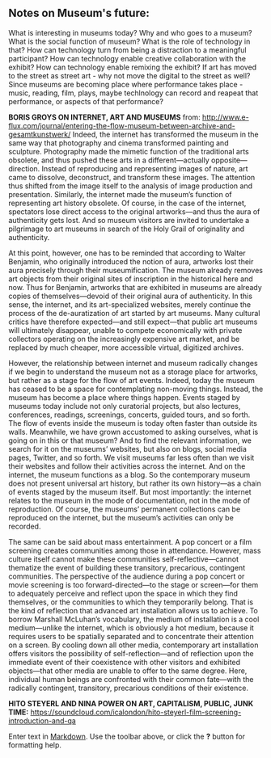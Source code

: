 ## Notes on Museum's future:

What is interesting in museums today?
Why and who goes to a museum?
What is the social function of museum?
What is the role of technology in that?
How can technology turn from being a distraction to a meaningful participant?
How can technology enable creative collaboration with the exhibit? How can technology enable remixing the exhibit?
If art has moved to the street as street art - why not move the digital to the street as well?
Since museums are becoming place where performance takes place - music, reading, film, plays, maybe techlnology can record and reapeat that performance, or aspects of that performance?

**BORIS GROYS ON INTERNET, ART AND MUSEUMS**
from: http://www.e-flux.com/journal/entering-the-flow-museum-between-archive-and-gesamtkunstwerk/
Indeed, the internet has transformed the museum in the same way that photography and cinema transformed painting and sculpture. Photography made the mimetic function of the traditional arts obsolete, and thus pushed these arts in a different—actually opposite—direction. Instead of reproducing and representing images of nature, art came to dissolve, deconstruct, and transform these images. The attention thus shifted from the image itself to the analysis of image production and presentation. Similarly, the internet made the museum’s function of representing art history obsolete. Of course, in the case of the internet, spectators lose direct access to the original artworks—and thus the aura of authenticity gets lost. And so museum visitors are invited to undertake a pilgrimage to art museums in search of the Holy Grail of originality and authenticity.

At this point, however, one has to be reminded that according to Walter Benjamin, who originally introduced the notion of aura, artworks lost their aura precisely through their museumification. The museum already removes art objects from their original sites of inscription in the historical here and now. Thus for Benjamin, artworks that are exhibited in museums are already copies of themselves—devoid of their original aura of authenticity. In this sense, the internet, and its art-specialized websites, merely continue the process of the de-auratization of art started by art museums. Many cultural critics have therefore expected—and still expect—that public art museums will ultimately disappear, unable to compete economically with private collectors operating on the increasingly expensive art market, and be replaced by much cheaper, more accessible virtual, digitized archives.

However, the relationship between internet and museum radically changes if we begin to understand the museum not as a storage place for artworks, but rather as a stage for the flow of art events. Indeed, today the museum has ceased to be a space for contemplating non-moving things. Instead, the museum has become a place where things happen. Events staged by museums today include not only curatorial projects, but also lectures, conferences, readings, screenings, concerts, guided tours, and so forth. The flow of events inside the museum is today often faster than outside its walls. Meanwhile, we have grown accustomed to asking ourselves, what is going on in this or that museum? And to find the relevant information, we search for it on the museums’ websites, but also on blogs, social media pages, Twitter, and so forth. We visit museums far less often than we visit their websites and follow their activities across the internet. And on the internet, the museum functions as a blog. So the contemporary museum does not present universal art history, but rather its own history—as a chain of events staged by the museum itself. But most importantly: the internet relates to the museum in the mode of documentation, not in the mode of reproduction. Of course, the museums’ permanent collections can be reproduced on the internet, but the museum’s activities can only be recorded.


The same can be said about mass entertainment. A pop concert or a film screening creates communities among those in attendance. However, mass culture itself cannot make these communities self-reflective—cannot thematize the event of building these transitory, precarious, contingent communities. The perspective of the audience during a pop concert or movie screening is too forward-directed—to the stage or screen—for them to adequately perceive and reflect upon the space in which they find themselves, or the communities to which they temporarily belong. That is the kind of reflection that advanced art installation allows us to achieve. To borrow Marshall McLuhan’s vocabulary, the medium of installation is a cool medium—unlike the internet, which is obviously a hot medium, because it requires users to be spatially separated and to concentrate their attention on a screen. By cooling down all other media, contemporary art installation offers visitors the possibility of self-reflection—and of reflection upon the immediate event of their coexistence with other visitors and exhibited objects—that other media are unable to offer to the same degree. Here, individual human beings are confronted with their common fate—with the radically contingent, transitory, precarious conditions of their existence.

**HITO STEYERL AND NINA POWER ON ART, CAPITALISM, PUBLIC, JUNK TIME:**
https://soundcloud.com/icalondon/hito-steyerl-film-screening-introduction-and-qa

Enter text in [Markdown](http://daringfireball.net/projects/markdown/). Use the toolbar above, or click the **?** button for formatting help.

